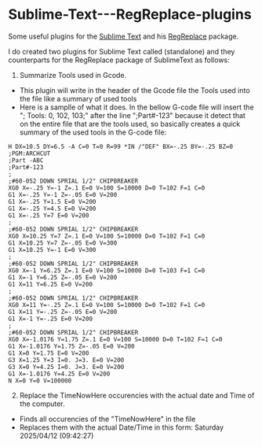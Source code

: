 # Sublime-Text---RegReplace-plugins
Some useful plugins for the [Sublime Text](https://www.sublimetext.com) and his [RegReplace](https://github.com/facelessuser/RegReplace) package.

I do created two plugins for Sublime Text called (standalone) and they counterparts for the RegReplace package of SublimeText as follows:

1. Summarize Tools used in Gcode.
- This plugin will write in the header of the Gcode file the Tools used into the file like a summary of used tools
- Here is a samplle of what it does. In the bellow G-code file will insert the "; Tools: 0, 102, 103;" after the line ";Part#-123" because it detect that on the entire file that are the tools used, so basically creates a quick summary of the used tools in the G-code file:

```
H DX=10.5 DY=6.5 -A C=0 T=0 R=99 *IN /"DEF" BX=-.25 BY=-.25 BZ=0 ;PGM:ARCHCUT
;Part -ABC
;Part#-123
;
;#60-052 DOWN SPRIAL 1/2" CHIPBREAKER
XG0 X=-.25 Y=-1 Z=.1 E=0 V=100 S=10000 D=0 T=102 F=1 C=0
G1 X=-.25 Y=-1 Z=-.05 E=0 V=200
G1 X=-.25 Y=1.5 E=0 V=200
G1 X=-.25 Y=4.5 E=0 V=200
G1 X=-.25 Y=7 E=0 V=200
;
;#60-052 DOWN SPRIAL 1/2" CHIPBREAKER
XG0 X=10.25 Y=7 Z=.1 E=0 V=100 S=10000 D=0 T=102 F=1 C=0
G1 X=10.25 Y=7 Z=-.05 E=0 V=300
G1 X=10.25 Y=-1 E=0 V=300
;
;#60-052 DOWN SPRIAL 1/2" CHIPBREAKER
XG0 X=-1 Y=6.25 Z=.1 E=0 V=100 S=10000 D=0 T=103 F=1 C=0
G1 X=-1 Y=6.25 Z=-.05 E=0 V=200
G1 X=11 Y=6.25 E=0 V=200
;
;#60-052 DOWN SPRIAL 1/2" CHIPBREAKER
XG0 X=11 Y=-.25 Z=.1 E=0 V=100 S=10000 D=0 T=102 F=1 C=0
G1 X=11 Y=-.25 Z=-.05 E=0 V=200
G1 X=-1 Y=-.25 E=0 V=200
;
;#60-052 DOWN SPRIAL 1/2" CHIPBREAKER
XG0 X=-1.0176 Y=1.75 Z=.1 E=0 V=100 S=10000 D=0 T=102 F=1 C=0
G1 X=-1.0176 Y=1.75 Z=-.05 E=0 V=200
G1 X=0 Y=1.75 E=0 V=200
G3 X=1.25 Y=3 I=0. J=3. E=0 V=200
G3 X=0 Y=4.25 I=0. J=3. E=0 V=200
G1 X=-1.0176 Y=4.25 E=0 V=200
N X=0 Y=0 V=100000
```

2. Replace the TimeNowHere occurencies with the actual date and Time of the computer.
- Finds all occurencies of the "TimeNowHere" in the file
- Replaces them with the actual Date/Time in this form: Saturday 2025/04/12 (09:42:27)
